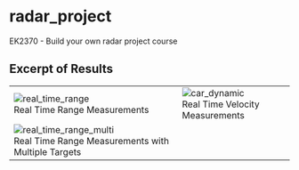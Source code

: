 # radar_project
EK2370 - Build your own radar project course


## Excerpt of Results

|   |   |
|---|---|
| ![real_time_range](/gifs/range_realtime_gif.gif) <br> Real Time Range Measurements|  ![car_dynamic](/gifs/vel_realtime_gif.gif) <br> Real Time Velocity Measurements |
| ![real_time_range_multi](/gif/range_realtime_multi_gif.gif) <br> Real Time Range Measurements with Multiple Targets |
